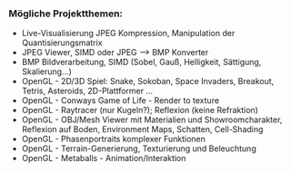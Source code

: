 ### Mögliche Projektthemen:

- Live-Visualisierung JPEG Kompression, Manipulation der Quantisierungsmatrix
- JPEG Viewer, SIMD oder JPEG --> BMP Konverter
- BMP Bildverarbeitung, SIMD (Sobel, Gauß, Helligkeit, Sättigung, Skalierung...)
- OpenGL - 2D/3D Spiel: Snake, Sokoban, Space Invaders, Breakout, Tetris, Asteroids, 2D-Plattformer ...
- OpenGL - Conways Game of Life - Render to texture
- OpenGL - Raytracer (nur Kugeln?); Reflexion (keine Refraktion)
- OpenGL - OBJ/Mesh Viewer mit Materialien und Showroomcharakter, Reflexion auf Boden, Environment Maps, Schatten, Cell-Shading
- OpenGL - Phasenportraits komplexer Funktionen
- OpenGL - Terrain-Generierung, Texturierung und Beleuchtung
- OpenGL - Metaballs - Animation/Interaktion
